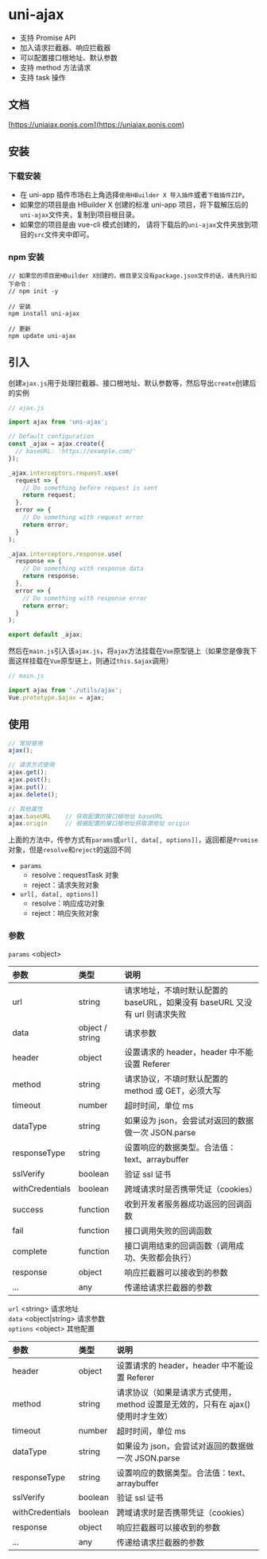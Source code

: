 # uni-ajax

- 支持 Promise API
- 加入请求拦截器、响应拦截器
- 可以配置接口根地址、默认参数
- 支持 method 方法请求
- 支持 task 操作

## 文档

[https://uniajax.ponjs.com](https://uniajax.ponjs.com)

## 安装

### 下载安装

- 在 uni-app 插件市场右上角选择`使用HBuilder X 导入插件`或者`下载插件ZIP`。
- 如果您的项目是由 HBuilder X 创建的标准 uni-app 项目，将下载解压后的`uni-ajax`文件夹，复制到项目根目录。
- 如果您的项目是由 vue-cli 模式创建的， 请将下载后的`uni-ajax`文件夹放到项目的`src`文件夹中即可。

### npm 安装

```
// 如果您的项目是HBuilder X创建的，根目录又没有package.json文件的话，请先执行如下命令：
// npm init -y

// 安装
npm install uni-ajax

// 更新
npm update uni-ajax
```

## 引入

创建`ajax.js`用于处理拦截器、接口根地址、默认参数等，然后导出`create`创建后的实例

```JavaScript
// ajax.js

import ajax from 'uni-ajax';

// Default configuration
const _ajax = ajax.create({
  // baseURL: 'https://example.com/'
});

_ajax.interceptors.request.use(
  request => {
    // Do something before request is sent
    return request;
  },
  error => {
    // Do something with request error
    return error;
  }
);

_ajax.interceptors.response.use(
  response => {
    // Do something with response data
    return response;
  },
  error => {
    // Do something with response error
    return error;
  }
);

export default _ajax;
```

然后在`main.js`引入该`ajax.js`，将`ajax`方法挂载在`Vue`原型链上（如果您是像我下面这样挂载在`Vue`原型链上，则通过`this.$ajax`调用）

```JavaScript
// main.js

import ajax from './utils/ajax';
Vue.prototype.$ajax = ajax;
```

## 使用

```JavaScript
// 常规使用
ajax();

// 请求方式使用
ajax.get();
ajax.post();
ajax.put();
ajax.delete();

// 其他属性
ajax.baseURL    // 获取配置的接口根地址 baseURL
ajax.origin     // 根据配置的接口根地址获取源地址 origin
```

上面的方法中，传参方式有`params`或`url[, data[, options]]`，返回都是`Promise`对象，但是`resolve`和`reject`的返回不同

- `params`
  - resolve：requestTask 对象
  - reject：请求失败对象
- `url[, data[, options]]`
  - resolve：响应成功对象
  - reject：响应失败对象

### 参数

`params` \<object\>

| 参数            | 类型            | 说明                                                                       |
| :-------------- | :-------------- | :------------------------------------------------------------------------- |
| url             | string          | 请求地址，不填时默认配置的 baseURL，如果没有 baseURL 又没有 url 则请求失败 |
| data            | object / string | 请求参数                                                                   |
| header          | object          | 设置请求的 header，header 中不能设置 Referer                               |
| method          | string          | 请求协议，不填时默认配置的 method 或 GET，必须大写                         |
| timeout         | number          | 超时时间，单位 ms                                                          |
| dataType        | string          | 如果设为 json，会尝试对返回的数据做一次 JSON.parse                         |
| responseType    | string          | 设置响应的数据类型。合法值：text、arraybuffer                              |
| sslVerify       | boolean         | 验证 ssl 证书                                                              |
| withCredentials | boolean         | 跨域请求时是否携带凭证（cookies）                                          |
| success         | function        | 收到开发者服务器成功返回的回调函数                                         |
| fail            | function        | 接口调用失败的回调函数                                                     |
| complete        | function        | 接口调用结束的回调函数（调用成功、失败都会执行）                           |
| response        | object          | 响应拦截器可以接收到的参数                                                 |
| ...             | any             | 传递给请求拦截器的参数                                                     |

`url` \<string\> 请求地址  
`data` \<object|string\> 请求参数  
`options` \<object\> 其他配置

| 参数            | 类型    | 说明                                                                            |
| :-------------- | :------ | :------------------------------------------------------------------------------ |
| header          | object  | 设置请求的 header，header 中不能设置 Referer                                    |
| method          | string  | 请求协议（如果是请求方式使用，method 设置是无效的，只有在 ajax() 使用时才生效） |
| timeout         | number  | 超时时间，单位 ms                                                               |
| dataType        | string  | 如果设为 json，会尝试对返回的数据做一次 JSON.parse                              |
| responseType    | string  | 设置响应的数据类型。合法值：text、arraybuffer                                   |
| sslVerify       | boolean | 验证 ssl 证书                                                                   |
| withCredentials | boolean | 跨域请求时是否携带凭证（cookies）                                               |
| response        | object  | 响应拦截器可以接收到的参数                                                      |
| ...             | any     | 传递给请求拦截器的参数                                                          |
